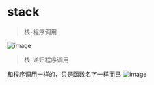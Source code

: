 # stack
> 栈-程序调用

![image](https://leofaye-ghb.obs.cn-east-3.myhuaweicloud.com/note/data_structure/stack_call.png)

> 栈-递归程序调用

和程序调用一样的，只是函数名字一样而已
![image](https://leofaye-ghb.obs.cn-east-3.myhuaweicloud.com/note/data_structure/stack_recursive.png)